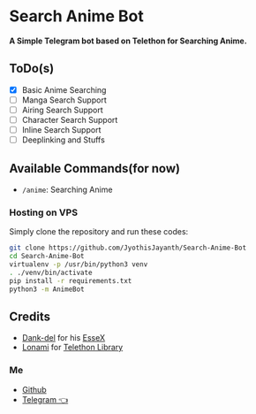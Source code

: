 # Search Anime Bot
**A Simple Telegram bot based on Telethon for Searching Anime.**

## ToDo(s)
- [x] Basic Anime Searching
- [ ] Manga Search Support
- [ ] Airing Search Support
- [ ] Character Search Support
- [ ] Inline Search Support
- [ ] Deeplinking and Stuffs

## Available Commands(for now)
* `/anime`: Searching Anime

### Hosting on VPS

Simply clone the repository and run these codes:

```sh
git clone https://github.com/JyothisJayanth/Search-Anime-Bot
cd Search-Anime-Bot
virtualenv -p /usr/bin/python3 venv
. ./venv/bin/activate
pip install -r requirements.txt
python3 -m AnimeBot
```

## Credits
- [Dank-del](https://github.com/Dank-del) for his [EsseX](https://github.com/Dank-del/EsseX)
- [Lonami](https://github.com/Lonami) for [Telethon Library](https://github.com/LonamiWebs/Telethon)

### Me 
- [Github](https://github.com/GENZxM)
- [Telegram 👈](https://t.me/XFlick)
